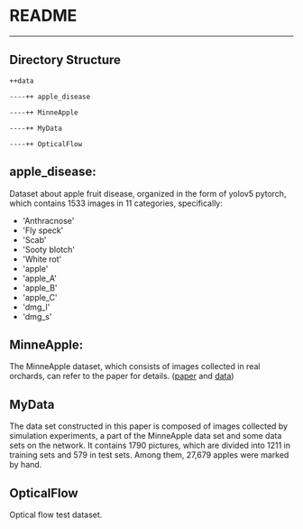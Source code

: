 # README

---

## Directory Structure
    ++data

    ----++ apple_disease

    ----++ MinneApple

    ----++ MyData

    ----++ OpticalFlow

## apple_disease:

Dataset about apple fruit disease, organized
in the form of yolov5 pytorch, which contains 1533
images in 11 categories, specifically:
* 'Anthracnose'
* 'Fly speck'
* 'Scab'
* 'Sooty blotch'
* 'White rot'
* 'apple'
* 'apple_A'
* 'apple_B'
* 'apple_C'
* 'dmg_l'
* 'dmg_s'


## MinneApple:

The MinneApple dataset, which consists of images 
collected in real orchards, can refer to the paper
for details. ([paper](https://arxiv.org/abs/1909.06441) and
[data](https://rsn.umn.edu/projects/orchard-monitoring/minneapple))


## MyData

The data set constructed in this paper is composed 
of images collected by simulation experiments, a 
part of the MinneApple data set and some data sets 
on the network. It contains 1790 pictures, which 
are divided into 1211 in training sets and 579 in test 
sets. Among them, 27,679 apples were marked by hand.


## OpticalFlow

Optical flow test dataset.